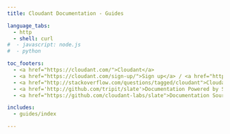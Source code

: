 ```yaml
---
title: Cloudant Documentation - Guides

language_tabs:
  - http 
  - shell: curl
#  - javascript: node.js
#  - python

toc_footers:
  - <a href="https://cloudant.com/">Cloudant</a>
  - <a href="https://cloudant.com/sign-up/">Sign up</a> / <a href="https://cloudant.com/sign-in/">Sign in</a>
  - <a href="http://stackoverflow.com/questions/tagged/cloudant">Cloudant on StackOverflow</a>
  - <a href='http://github.com/tripit/slate'>Documentation Powered by Slate</a>
  - <a href="https://github.com/cloudant-labs/slate">Documentation Source</a>

includes:
  - guides/index

---
```


<script>
fragments = {
  '#json': '/json.html',
  '#monitoring-replication28': '/managing_tasks.html',
  '#managing-tasks': '/managing-tasks.html',
  '#document-versioning-and-mvcc': '/mvcc.html',
  '#transactions-in-cloudant': '/transactions.html',
  '#cap-theorem': '/cap_theorem.html',
  '#acid': '/acid.html',
  '#back-up-your-data': '/backup-guide.html',
  '#couchapps': '/couchapps.html',
  '#design-document-management': '/design_document_management.html',
  '#replication': '/replication_guide.html'
}
fragment = window.location.hash;
console.log('fragment is ' + fragment);
dest = fragments[fragment];
console.log('dest is ' + dest);
if (dest) {
  window.location = dest;
}
</script>
